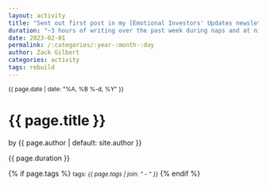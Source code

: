 ```yaml
---
layout: activity
title: "Sent out first post in my [Emotional Investors' Updates newsletter](https://zackgilbert.substack.com/p/emotional-investors-update-1-2023)"
duration: "~3 hours of writing over the past week during naps and at night"
date: 2023-02-01
permalink: /:categories/:year-:month-:day
author: Zack Gilbert
categories: activity
tags: rebuild
---
```


<small>{{ page.date | date: "%A, %B %-d, %Y" }}</small>
<h1>{{ page.title }}</h1>

<p class="view">by {{ page.author | default: site.author }}</p>

<p>{{ page.duration }}</p>

{% if page.tags %}
  <small>tags: <em>{{ page.tags | join: "</em> - <em>" }}</em></small>
{% endif %}

